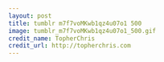 ```yaml
---
layout: post
title: tumblr m7f7voMKwb1qz4u07o1 500
image: tumblr_m7f7voMKwb1qz4u07o1_500.gif
credit_name: TopherChris
credit_url: http://topherchris.com
---
```



